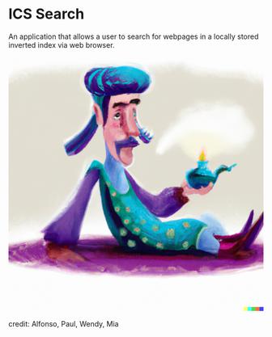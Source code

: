 # ICS Search
An application that allows a user to search for webpages in a locally stored inverted index via web browser. 

<img src='./static/images/genie.png' title='GUI Screenshot' width=''/> 

credit: Alfonso, Paul, Wendy, Mia
